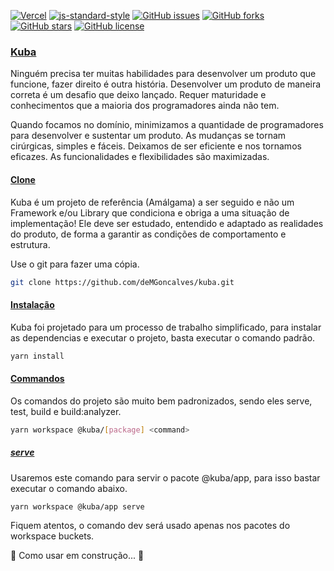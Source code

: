 [![Vercel](https://vercelbadge.vercel.app/api/demgoncalves/kuba)](https://github.com/deMGoncalves/kuba)
[![js-standard-style](https://img.shields.io/badge/code%20style-standard-brightgreen.svg)](http://standardjs.com)
[![GitHub issues](https://img.shields.io/github/issues/deMGoncalves/kuba)](https://github.com/deMGoncalves/kuba/issues)
[![GitHub forks](https://img.shields.io/github/forks/deMGoncalves/kuba)](https://github.com/deMGoncalves/kuba/network)
[![GitHub stars](https://img.shields.io/github/stars/deMGoncalves/kuba)](https://github.com/deMGoncalves/kuba/stargazers)
[![GitHub license](https://img.shields.io/github/license/deMGoncalves/kuba)](https://github.com/deMGoncalves/kuba)

### [Kuba](https://www.kuba.engineer)

Ninguém precisa ter muitas habilidades para desenvolver um produto que funcione, fazer direito é outra história. Desenvolver um produto de maneira correta é um desafio que deixo lançado. Requer maturidade e conhecimentos que a maioria dos programadores ainda não tem.

Quando focamos no domínio, minimizamos a quantidade de programadores para desenvolver e sustentar um produto. As mudanças se tornam cirúrgicas, simples e fáceis. Deixamos de ser eficiente e nos tornamos eficazes. As funcionalidades e flexibilidades são maximizadas.

#### [Clone](https://github.com/deMGoncalves/kuba)

Kuba é um projeto de referência (Amálgama) a ser seguido e não um Framework e/ou Library que condiciona e obriga a uma situação de implementação! Ele deve ser estudado, entendido e adaptado as realidades do produto, de forma a garantir as condições de comportamento e estrutura.

Use o git para fazer uma cópia.

```bash
git clone https://github.com/deMGoncalves/kuba.git
```

#### [Instalação](https://github.com/deMGoncalves/kuba)

Kuba foi projetado para um processo de trabalho simplificado, para instalar as dependencias e executar o projeto, basta executar o comando padrão.

```bash
yarn install
```

#### [Commandos](https://github.com/deMGoncalves/kuba)

Os comandos do projeto são muito bem padronizados, sendo eles serve, test, build e build:analyzer.

```bash
yarn workspace @kuba/[package] <command>
```

##### [serve](https://github.com/deMGoncalves/kuba)

Usaremos este comando para servir o pacote @kuba/app, para isso bastar executar o comando abaixo.

```bash
yarn workspace @kuba/app serve
```

Fiquem atentos, o comando dev será usado apenas nos pacotes do workspace buckets.

🚧  Como usar em construção...  🚧
